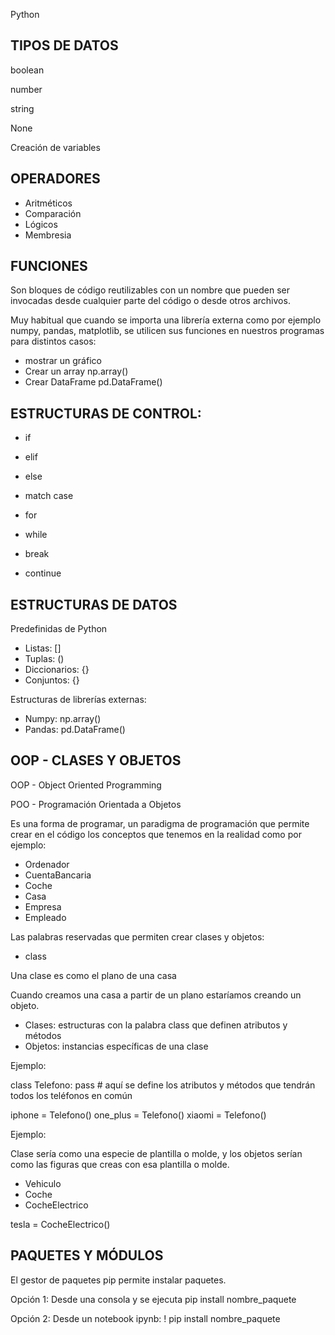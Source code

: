 
Python

## TIPOS DE DATOS

boolean

number

string

None

Creación de variables

## OPERADORES

* Aritméticos
* Comparación
* Lógicos
* Membresia

## FUNCIONES

Son bloques de código reutilizables con un nombre que pueden ser invocadas desde cualquier parte del código o desde otros archivos.

Muy habitual que cuando se importa una librería externa como por ejemplo numpy, pandas, matplotlib, se utilicen sus funciones en nuestros programas para distintos casos:

* mostrar un gráfico
* Crear un array np.array()
* Crear DataFrame pd.DataFrame()


## ESTRUCTURAS DE CONTROL:

* if
* elif
* else

* match case

* for
* while

* break
* continue


## ESTRUCTURAS DE DATOS

Predefinidas de Python

* Listas: []
* Tuplas: ()
* Diccionarios: {}
* Conjuntos: {}

Estructuras de librerías externas:

* Numpy: np.array()
* Pandas: pd.DataFrame()


## OOP - CLASES Y OBJETOS

OOP - Object Oriented Programming

POO - Programación Orientada a Objetos

Es una forma de programar, un paradigma de programación que permite crear en el código los conceptos que tenemos en la realidad como por ejemplo:

* Ordenador
* CuentaBancaria
* Coche
* Casa
* Empresa
* Empleado

Las palabras reservadas que permiten crear clases y objetos:

* class

Una clase es como el plano de una casa

Cuando creamos una casa a partir de un plano estaríamos creando un objeto.

* Clases: estructuras con la palabra class que definen atributos y métodos
* Objetos: instancias específicas de una clase

Ejemplo:

class Telefono:
    pass
    # aquí se define los atributos y métodos que tendrán todos los teléfonos en común


iphone = Telefono()
one_plus = Telefono()
xiaomi = Telefono()

Ejemplo:

Clase sería como una especie de plantilla o molde, y los objetos serían como las figuras que creas con esa plantilla o molde.

* Vehiculo
* Coche
* CocheElectrico

tesla = CocheElectrico()

## PAQUETES Y MÓDULOS

El gestor de paquetes pip permite instalar paquetes.

Opción 1: Desde una consola y se ejecuta pip install nombre_paquete

Opción 2: Desde un notebook ipynb: ! pip install nombre_paquete